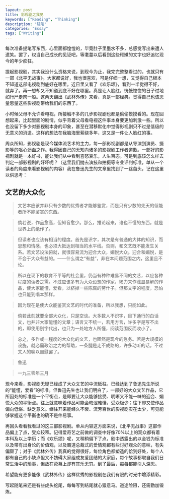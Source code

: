 ```yaml
---
layout: post
title: 影视剧之我见
keywords: ["Reading", "Thinking"]
description: "随笔"
categories: "Essay"
tags: ["Writing"]
---
```


每次准备提笔写东西，心里面都惶惶的，毕竟肚子里墨水不多，总感觉写出来遭人遗笑。罢了，权当自己成长的见证吧，等耄耋以后看到这些稚嫩的文字也好追忆现今的年少痴狂。

提起影视剧，其实我没什么资格来说，到现今为止，我完完整整看过的，也就只有一部《北平无战事》。大家都说好，我也很喜欢，可是仔细一想，又觉得自己根本不知道这部电视剧到底好在哪里。近日里又看了《欢乐颂》，看到一半觉得不好，就弃了。再一想却又不知道到底不好在哪里。真是让人脸红，恍恍惚惚的日子过地如行尸走肉一般。这两天翻出《武林外传》来看，真是一部经典。觉得自己也该思量思量这些影视剧带给我们的东西了。

小时候父母不允许看电视，所接触不多的几步影视剧也都是偷偷摸摸看的。现在回想起来，比起里面的剧情，似乎背着父母看电视这件事本身要更加刺激一些。所以也没留下多少对影视剧本身的印象，甚至在潜移默化中觉得影视剧只不过是低级的无意义的消遣。这样的想法在我脑海里萦绕多年，这又是一件让人脸红的事。

周众所知，影视剧是现今媒体流艺术的主力，每一部影视剧都是从导演到演员、摄影等的呕心沥血之作。我得因自己的无知向诸多的影视剧工作者道歉。一部好的影视剧就是一本好书，能让我们从中看到喜怒哀乐，人生百态。可是到底该怎么样去判定一部影视剧的好坏呢？（这里我们抛去演技和拍摄等专业评判标准，单从一个读者的角度来看影视剧的内容）我在鲁迅先生的文章里找到了一丝苗头，记在这里以供思考：

## 文艺的大众化
> 文艺本应该并非只有少数的优秀者才能够鉴赏，而是只有少数的先天的低能者所不能鉴赏的东西。

> 倘若说，作品愈高，但知音愈少。那么，推论起来，谁也不懂的东西，就是世界上的绝作了。

> 但读者也应该有相当的程度。首先是识字，其次是有普通的大体的知识，而思想和情感，也必须大抵达到相当的水平线。否则，和文艺既不能发生关系。若文艺设法俯就，就很容易流为迎合大众，媚悦大众。迎合和媚悦，是不会于大众有益的。——什么谓之“有益”，非在本问题范围之内，这里且不论。

> 所以在现下的教育不平等的社会里，仍当有种种难易不同的文艺，以应各种程度的读者之需。不过应该多有为大众设想的作家，竭力来作浅显易解的作品，使大家能懂，爱看，以挤掉一些陈腐的劳什子。但那文字的程度，恐怕也只能到唱本那样。

> 因为现在是使大众能鉴赏文艺的时代的准备，所以我想，只能如此。

> 倘若此刻就要全部大众化，只是空谈。大多数人不识字，目下通行的白话文，也并非大家能懂的文章；语言又不统一，若用方言，许多字是写不出的，即使用别字代出，也只为一处地方人所懂，阅读范围反而收小了。

> 总之，多作或一程度的大众化的文艺，也固然是现今的急务。若是大规模的设施，就必需政治之力的帮助，一条腿是走不成路的，许多动听的话，不过文人的聊以自慰罢了。

> 鲁迅

> 一九三零年三月



现今来看，影视剧无疑已经成了大众文艺的中流砥柱。已经达到了鲁迅先生所说的“能懂，爱看”的标准。但鲁迅先生也让我们明白了，一部好的大众文艺作品，它所因处的标准是一个平衡点，是即要让大众能够接受、明晰又不能一味的迎合、媚悦大众的平衡点。往上就意味着作品可能会晦涩难懂，受众极少；往下却又使作品偏向低俗、缺乏意义。继往开来能经久不衰、流芳百世的影视剧实在太少，可见能够掌握这个平衡也的确不是件易事。

再回头看看我看过的这三部影视剧。单从内容这方面来说，《北平无战事》这部作品偏上了点，受众较窄。记得爱奇艺之前做的调查中好像70%以上的观众都有着本科及以上学历；而《欢乐颂》呢，又稍稍偏下了点，剧中透露出的以金钱为标准以及带有出身论的价值观，以及霸道总裁式的爱情观都有些讨好观众的意味，有失偏颇了；对于《武林外传》我真的觉得很好，每位角色都塑造的恰到好处，每个人都有自己的小缺点但又不妨碍大家组成友爱团结的大家庭，每个故事都取自我们日常生活中的琐事，但放在荧幕上却有其乐无穷。到了最后，每每都能引人深思。

希望能有更多能像《武林外传》这样优秀的影视剧在我们有限的时光中增添精彩。

写起随笔来还是有些虎头蛇尾，每每写到结尾就心猿意马。道途险阻，还需勤加锻炼。
